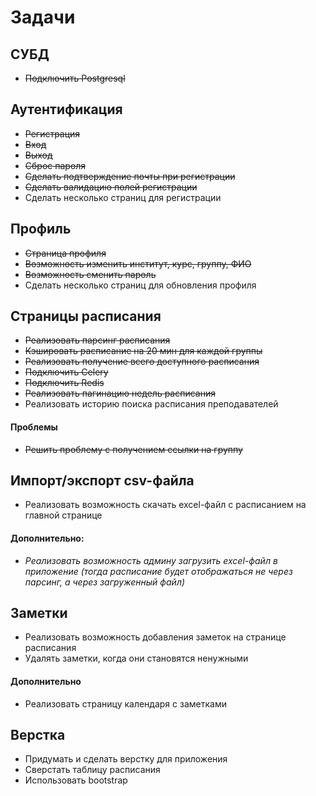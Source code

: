 # Задачи

## СУБД

* ~~Подключить Postgresql~~

## Аутентификация

* ~~Регистрация~~
* ~~Вход~~
* ~~Выход~~
* ~~Сброс пароля~~
* ~~Сделать подтверждение почты при регистрации~~
* ~~Сделать валидацию полей регистрации~~
* Сделать несколько страниц для регистрации

## Профиль

* ~~Страница профиля~~
* ~~Возможность изменить институт, курс, группу, ФИО~~
* ~~Возможность сменить пароль~~
* Сделать несколько страниц для обновления профиля

## Страницы расписания

* ~~Реализовать парсинг расписания~~
* ~~Кэшировать расписание на 20 мин для каждой группы~~
* ~~Реализовать получение всего доступного расписания~~
* ~~Подключить Celery~~
* ~~Подключить Redis~~
* ~~Реализовать пагинацию недель расписания~~
* Реализовать историю поиска расписания преподавателей

#### Проблемы

* ~~Решить проблему с получением ссылки на группу~~

## Импорт/экспорт csv-файла

* Реализовать возможность скачать excel-файл с расписанием на главной странице

#### Дополнительно:

* _Реализовать возможность админу загрузить excel-файл в приложение (тогда расписание будет отображаться не через парсинг, а через загруженный файл)_

## Заметки

* Реализовать возможность добавления заметок на странице расписания
* Удалять заметки, когда они становятся ненужными

#### Дополнительно

* Реализовать страницу календаря с заметками

## Верстка

* Придумать и сделать верстку для приложения
* Сверстать таблицу расписания
* Использовать bootstrap
